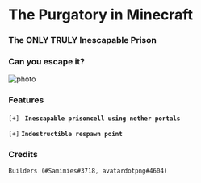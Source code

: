 # The Purgatory in Minecraft
### The ONLY TRULY Inescapable Prison
### Can you escape it?

![photo](https://source.unsplash.com/1280x720/?prison)


### Features

`[+]` **` Inescapable prisoncell using nether portals`**

`[+]` **`Indestructible respawn point`**

### Credits
`Builders (#Samimies#3718, avatardotpng#4604)`
